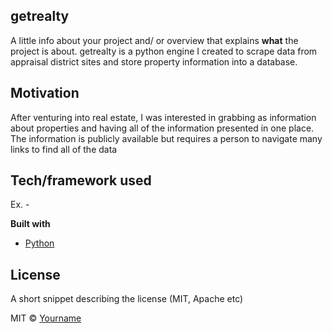 ## getrealty
A little info about your project and/ or overview that explains **what** the project is about.
getrealty is a python engine I created to scrape data from appraisal district sites and store property information into a database.

## Motivation
After venturing into real estate, I was interested in grabbing as information about properties and having all of the information presented in one place.  The information is publicly available but requires a person to navigate many links to find all of the data

## Tech/framework used
Ex. -

<b>Built with</b>
- [Python](https://python.org)

## License
A short snippet describing the license (MIT, Apache etc)

MIT © [Yourname]()
